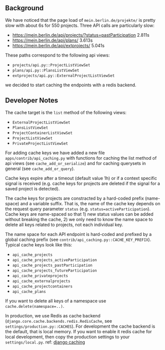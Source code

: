## Background

We have noticed that the page load of `mein.berlin.de/projekte/` is pretty slow with about 6s for 550 projects. Three API calls are particularly slow:

- https://mein.berlin.de/api/projects/?status=pastParticipation		2.811s
- https://mein.berlin.de/api/plans/					                      3.613s
- https://mein.berlin.de/api/extprojects/				                  5.041s

These paths correspond to the following api views:

- `projects/api.py::ProjectListViewSet`
- `plans/api.py::PlansListViewSet`
- `extprojects/api.py::ExternalProjectListViewSet`

we decided to start caching the endpoints with a redis backend.

## Developer Notes

The cache target is the `list` method of the following views:

- `ExternalProjectListViewSet`
- `PlansListViewSet`
- `ProjectContainerListViewSet`
- `ProjectListViewSet`
- `PrivateProjectListViewSet`

For adding cache keys we have added a new file `apps/contrib/api_caching.py` with functions for caching the list method of api views (see `cache_add_or_serialize`) and for caching querysets in general (see `cache_add_or_query`).

Cache keys expire after a timeout (default value 1h) or if a context specific signal is received (e.g. cache keys for projects are deleted if the signal for a saved project is detected).

The cache keys for projects are constracted by a hard-coded prefix (name-space) and a variable suffix. That is, the name of the cache key depends on the request query parameter `status` (e.g. `status=activeParticipation`). Cache keys are name-spaced so that 1) new status values can be added without breaking the cache, 2) we only need to know the name space to delete all keys related to projects, not each individual key.

The name space for each API endpoint is hard-coded and prefixed by a global caching prefix (see `contrib/api_caching.py::CACHE_KEY_PREFIX`). Typical cache keys look like this:
- `api_cache_projects`
- `api_cache_projects_activeParticipation`
- `api_cache_projects_pastParticipation`
- `api_cache_projects_futureParticipation`
- `api_cache_privateprojects`
- `api_cache_externalprojects`
- `api_cache_projectcontainers`
- `api_cache_plans`

If you want to delete all keys of a namespace use `cache.delete(namespace=..)`.

In production, we use Redis as cache backend (`django.core.cache.backends.redis.RedisCache`, see `settings/production.py::CACHES`). For development the cache backend is the default, that is local memory. If you want to enable it redis cache for local development, then copy the production settings to your `settings/local.py`.
ref: [django caching](https://docs.djangoproject.com/en/4.2/topics/cache/#local-memory-caching)
